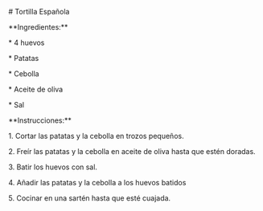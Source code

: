 \# Tortilla Española

\*\*Ingredientes:\*\*

\* 4 huevos

\* Patatas

\* Cebolla

\* Aceite de oliva

\* Sal

\*\*Instrucciones:\*\*

1\. Cortar las patatas y la cebolla en trozos pequeños.

2\. Freír las patatas y la cebolla en aceite de oliva hasta que estén doradas.

3\. Batir los huevos con sal.

4\. Añadir las patatas y la cebolla a los huevos batidos

5\. Cocinar en una sartén hasta que esté cuajada.

